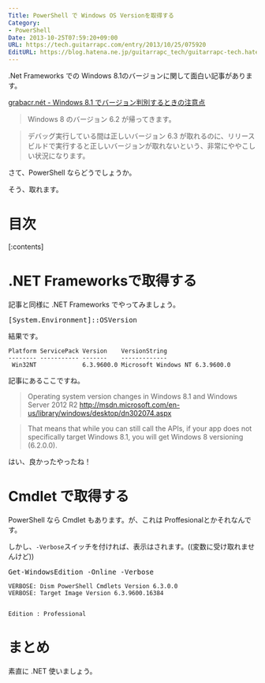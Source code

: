 ```yaml
---
Title: PowerShell で Windows OS Versionを取得する
Category:
- PowerShell
Date: 2013-10-25T07:59:20+09:00
URL: https://tech.guitarrapc.com/entry/2013/10/25/075920
EditURL: https://blog.hatena.ne.jp/guitarrapc_tech/guitarrapc-tech.hatenablog.com/atom/entry/12921228815711297210
---
```


.Net Frameworks での Windows 8.1のバージョンに関して面白い記事があります。

[grabacr.nét - Windows 8.1 でバージョン判別するときの注意点](http://grabacr.net/archives/1175)

> Windows 8 のバージョン 6.2 が帰ってきます。

> デバッグ実行している間は正しいバージョン 6.3 が取れるのに、リリース ビルドで実行すると正しいバージョンが取れないという、非常にややこしい状況になります。

さて、PowerShell ならどうでしょうか。

そう、取れます。

# 目次

[:contents]


# .NET Frameworksで取得する

記事と同様に .NET Frameworks でやってみましょう。

<pre class="brush: powershell;">
[System.Environment]::OSVersion
</pre>

結果です。

```
Platform ServicePack Version    VersionString
-------- ----------- -------    -------------
 Win32NT             6.3.9600.0 Microsoft Windows NT 6.3.9600.0
```

記事にあるここですね。

> Operating system version changes in Windows 8.1 and Windows Server 2012 R2
> http://msdn.microsoft.com/en-us/library/windows/desktop/dn302074.aspx

> That means that while you can still call the APIs, if your app does not specifically target Windows 8.1, you will get Windows 8 versioning (6.2.0.0).


はい、良かったやったね！

# Cmdlet で取得する

PowerShell なら Cmdlet もあります。が、これは Proffesionalとかそれなんです。

しかし、```-Verbose```スイッチを付ければ、表示はされます。((変数に受け取れませんけど))

<pre class="brush: powershell;">
Get-WindowsEdition -Online -Verbose
</pre>

```
VERBOSE: Dism PowerShell Cmdlets Version 6.3.0.0
VERBOSE: Target Image Version 6.3.9600.16384


Edition : Professional
```

# まとめ

素直に .NET 使いましょう。
